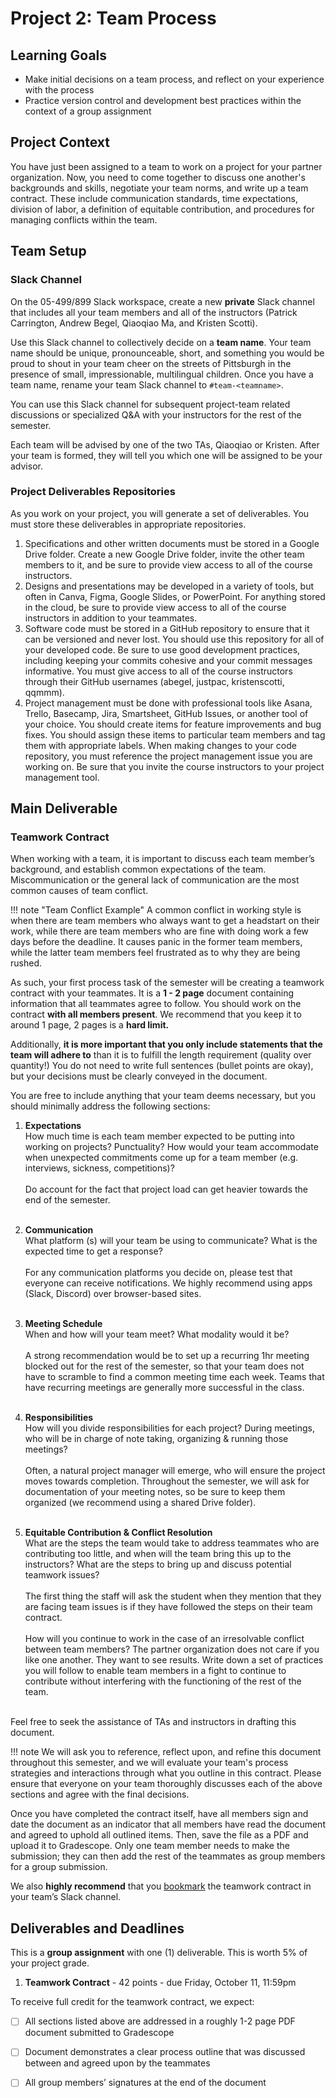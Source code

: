 # Project 2: Team Process

## Learning Goals

- Make initial decisions on a team process, and reflect on your experience with the process
- Practice version control and development best practices within the context of a group assignment

## Project Context

You have just been assigned to a team to work on a project for your partner organization. Now, you need to come together to discuss one another's backgrounds and skills, negotiate your team norms, and write up a team contract. These include communication standards, time expectations, division of labor, a definition of equitable contribution, and procedures for managing conflicts within the team.

## Team Setup

### Slack Channel

On the 05-499/899 Slack workspace, create a new **private** Slack channel that includes all your team members and all of the instructors (Patrick Carrington, Andrew Begel, Qiaoqiao Ma, and Kristen Scotti).

Use this Slack channel to collectively decide on a **team name**. Your team name should be unique, pronounceable, short, and something you would be proud to shout in your team cheer on the streets of Pittsburgh in the presence of small, impressionable, multilingual children. Once you have a team name, rename your team Slack channel to `#team-<teamname>`.

You can use this Slack channel for subsequent project-team related discussions or specialized Q&A with your instructors for the rest of the semester.

Each team will be advised by one of the two TAs, Qiaoqiao or Kristen. After your team is formed, they will tell you which one will be assigned to be your advisor.

### Project Deliverables Repositories

As you work on your project, you will generate a set of deliverables. You must store these deliverables in appropriate repositories.

1. Specifications and other written documents must be stored in a Google Drive folder. Create a new Google Drive folder, invite the other team members to it, and be sure to provide view access to all of the course instructors.
1. Designs and presentations may be developed in a variety of tools, but often in Canva, Figma, Google Slides, or PowerPoint. For anything stored in the cloud, be sure to provide view access to all of the course instructors in addition to your teammates. 
1. Software code must be stored in a GitHub repository to ensure that it can be versioned and never lost. You should use this repository for all of your developed code. Be sure to use good development practices, including keeping your commits cohesive and your commit messages informative. You must give access to all of the course instructors through their GitHub usernames (abegel, justpac, kristenscotti, qqmmm).
1. Project management must be done with professional tools like Asana, Trello, Basecamp, Jira, Smartsheet, GitHub Issues, or another tool of your choice. You should create items for feature improvements and bug fixes. You should assign these items to particular team members and tag them with appropriate labels. When making changes to your code repository, you must reference the project management issue you are working on. Be sure that you invite the course instructors to your project management tool.

## Main Deliverable

### Teamwork Contract

When working with a team, it is important to discuss each team member’s background, and establish common expectations of the team. Miscommunication or the general lack of communication are the most common causes of team conflict. 

!!! note "Team Conflict Example"
    A common conflict in working style is when there are team members who always want to get a headstart on their work, while there are team members who are fine with doing work a few days before the deadline. It causes panic in the former team members, while the latter team members feel frustrated as to why they are being rushed. 

As such, your first process task of the semester will be creating a teamwork contract with your teammates. It is a **1 - 2 page** document containing information that all teammates agree to follow. You should work on the contract **with all members present**. We recommend that you keep it to around 1 page, 2 pages is a **hard limit.**

Additionally, **it is more important that you only include statements that the team will adhere to** than it is to fulfill the length requirement (quality over quantity!) You do not need to write full sentences (bullet points are okay), but your decisions must be clearly conveyed in the document.

You are free to include anything that your team deems necessary, but you should minimally address the following sections:

1. **Expectations**<br/>
How much time is each team member expected to be putting into working on projects? Punctuality? How would your team accommodate when unexpected commitments come up for a team member (e.g. interviews, sickness, competitions)?<br/><br/>
Do account for the fact that project load can get heavier towards the end of the semester.<br/><br/> 

1. **Communication**<br/>
What platform (s) will your team be using to communicate? What is the expected time to get a response? <br/><br/>
For any communication platforms you decide on, please test that everyone can receive notifications. We highly recommend using apps (Slack, Discord) over browser-based sites.<br/><br/>

1. **Meeting Schedule**<br/>
When and how will your team meet? What modality would it be? <br/><br/>
A strong recommendation would be to set up a recurring 1hr meeting blocked out for the rest of the semester, so that your team does not have to scramble to find a common meeting time each week. Teams that have recurring meetings are generally more successful in the class.<br/><br/>

1. **Responsibilities**<br/>
How will you divide responsibilities for each project? During meetings, who will be in charge of note taking, organizing & running those meetings? <br/><br/>
Often, a natural project manager will emerge, who will ensure the project moves towards completion. Throughout the semester, we will ask for documentation of your meeting notes, so be sure to keep them organized (we recommend using a shared Drive folder).<br/><br/>

1. **Equitable Contribution & Conflict Resolution**<br/>
What are the steps the team would take to address teammates who are contributing too little, and when will the team bring this up to the instructors? What are the steps to bring up and discuss potential teamwork issues?<br><br>
The first thing the staff will ask the student when they mention that they are facing team issues is if they have followed the steps on their team contract.<br><br>
How will you continue to work in the case of an irresolvable conflict between team members? The partner organization does not care if you like one another. They want to see results. Write down a set of practices you will follow to enable team members in a fight to continue to contribute without interfering with the functioning of the rest of the team.<br><br>

Feel free to seek the assistance of TAs and instructors in drafting this document. 

!!! note
    We will ask you to reference, reflect upon, and refine this document throughout this semester, and we will evaluate your team's process strategies and interactions through what you outline in this contract. Please ensure that everyone on your team thoroughly discusses each of the above sections and agree with the final decisions.

Once you have completed the contract itself, have all members sign and date the document as an indicator that all members have read the document and agreed to uphold all outlined items. Then, save the file as a PDF and upload it to Gradescope. Only one team member needs to make the submission; they can then add the rest of the teammates as group members for a group submission. 

We also **highly recommend** that you [bookmark](https://slack.com/help/articles/205239997-Pin-messages-and-bookmark-links) the teamwork contract in your team’s Slack channel.



## Deliverables and Deadlines

This is a **group assignment** with one (1) deliverable. This is worth 5% of your project grade.

1. **Teamwork Contract** - 42 points - due Friday, October 11, 11:59pm

To receive full credit for the teamwork contract, we expect:

- [ ] All sections listed above are addressed in a roughly 1-2 page PDF document submitted to Gradescope
- [ ] Document demonstrates a clear process outline that was discussed between and agreed upon by the teammates
- [ ] All group members’ signatures at the end of the document

